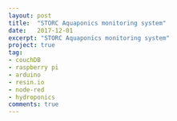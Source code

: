 ```yaml
---
layout: post
title:  "STORC Aquaponics monitoring system"
date:   2017-12-01
excerpt: "STORC Aquaponics monitoring system"
project: true
tag:
- couchDB
- raspberry pi
- arduino
- resin.io
- node-red
- hydroponics
comments: true
---
```

